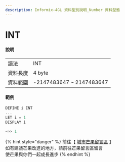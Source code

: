 ```yaml
---
description: Informix-4GL 資料型別說明_Number 資料型態
---
```


# INT

#### 說明

|  |  |
| :--- | :--- |
| 語法 | INT |
| 資料長度 | 4 byte |
| 資料範圍 | -2147483647 ~ 2147483647 |

#### 範例

```objectivec
DEFINE i INT
...
LET i = 1
DISPLAY i

=>> 1
```

{% hint style="danger" %}
前往【 [城市芒果留言區](https://give0714.pixnet.net/blog/post/46110031-informix-4gl-%E7%B0%A1%E5%96%AE%E8%B3%87%E6%96%99%E5%9E%8B%E5%88%A5%E3%80%8A-numeric-data-%E3%80%8B%28-%E4%B8%89-%29) 】  
如有建議芒果改進的地方，請前往芒果留言區留言  
使芒果與你們一起成長進步
{% endhint %}

